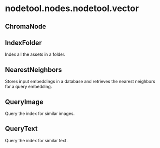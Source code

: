 # nodetool.nodes.nodetool.vector

## ChromaNode

## IndexFolder

Index all the assets in a folder.

## NearestNeighbors

Stores input embeddings in a database and retrieves the nearest neighbors for a query embedding.

## QueryImage

Query the index for similar images.

## QueryText

Query the index for similar text.

